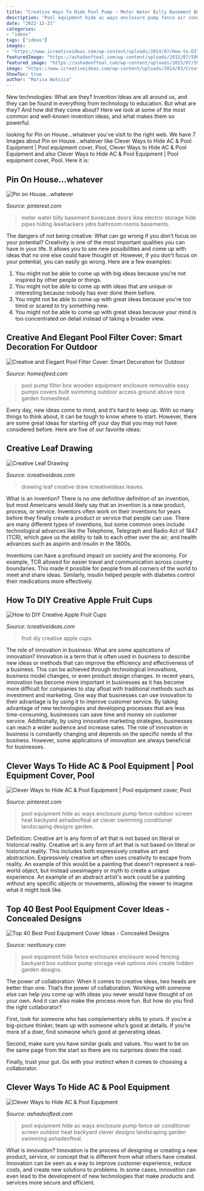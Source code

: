 ```yaml
---
title: "Creative Ways To Hide Pool Pump ~ Meter Water Billy Basement Bookcase Doors Ikea Electric Storage Hide Pipes Hiding Ikeahackers Ydre Bathroom Rooms Basements"
description: "Pool equipment hide ac ways enclosure pump fence air conditioner screen outdoor heat backyard clever designs landscaping garden swimming ashadeofteal"
date: "2022-12-21"
categories:
- "ideas"
tags: ["ideas"]
images:
- "https://www.icreativeideas.com/wp-content/uploads/2014/07/How-to-DIY-Creative-Apple-Fruit-Cups-thumb.jpg"
featuredImage: "https://ashadeofteal.com/wp-content/uploads/2015/07/590e8ca5d73ff1734cb94645e45353951.jpg"
featured_image: "https://ashadeofteal.com/wp-content/uploads/2015/07/590e8ca5d73ff1734cb94645e45353951.jpg"
image: "https://www.icreativeideas.com/wp-content/uploads/2014/03/Creative-Leaf-Drawing-1.jpg"
ShowToc: true
author: "Marisa Watsica"
---
```



New technologies: What are they?
Invention Ideas are all around us, and they can be found in everything from technology to education. But what are they? And how did they come about? Here we look at some of the most common and well-known invention ideas, and what makes them so powerful.

	

		
looking for Pin on House...whatever you've visit to the right web. We have 7 Images about Pin on House...whatever like Clever Ways to Hide AC &amp; Pool Equipment | Pool equipment cover, Pool, Clever Ways to Hide AC &amp; Pool Equipment and also Clever Ways to Hide AC &amp; Pool Equipment | Pool equipment cover, Pool. Here it is:
		
    
## Pin On House...whatever

<img loading=lazy src="https://i.pinimg.com/originals/c6/1f/c9/c61fc9a4d8a5fff652927d28147a8743.jpg" onerror="this.onerror=null;this.src='https://tse1.mm.bing.net/th?id=OIP.Lk4eEXxTD1OfysrbcXcQLgAAAA&amp;pid=15.1';" alt="Pin on House...whatever">

_Source: pinterest.com_

>meter water billy basement bookcase doors ikea electric storage hide pipes hiding ikeahackers ydre bathroom rooms basements. 

	

The dangers of not being creative: What can go wrong if you don't focus on your potential?
Creativity is one of the most important qualities you can have in your life. It allows you to see new possibilities and come up with ideas that no one else could have thought of. However, if you don't focus on your potential, you can easily go wrong. Here are a few examples: 
1) You might not be able to come up with big ideas because you're not inspired by other people or things. 
2) You might not be able to come up with ideas that are unique or interesting because nobody has ever done them before. 
3) You might not be able to come up with great ideas because you're too timid or scared to try something new. 
4) You might not be able to come up with great ideas because your mind is too concentrated on detail instead of taking a broader view.

    
## Creative And Elegant Pool Filter Cover: Smart Decoration For Outdoor

<img loading=lazy src="https://homesfeed.com/wp-content/uploads/2015/08/natural-wooden-pool-filter-cover-design-with-wooden-trim-application-upon-pebble-land-with-grass-and-concrete-patio-with-wooden-pole.jpg" onerror="this.onerror=null;this.src='https://tse3.mm.bing.net/th?id=OIP.QrMRBwXnf-Jsb6U7cLyB7AHaHQ&amp;pid=15.1';" alt="Creative and Elegant Pool Filter Cover: Smart Decoration for Outdoor">

_Source: homesfeed.com_

>pool pump filter box wooden equipment enclosure removable easy pumps covers built swimming outdoor access ground above nice garden homesfeed. 

	

Every day, new ideas come to mind, and it’s hard to keep up. With so many things to think about, it can be tough to know where to start. However, there are some great ideas for starting off your day that you may not have considered before. Here are five of our favorite ideas: 

    
## Creative Leaf Drawing

<img loading=lazy src="https://www.icreativeideas.com/wp-content/uploads/2014/03/Creative-Leaf-Drawing-1.jpg" onerror="this.onerror=null;this.src='https://tse2.mm.bing.net/th?id=OIP.dPPn3Xa08MXvJNqBfSxnWgHaHa&amp;pid=15.1';" alt="Creative Leaf Drawing">

_Source: icreativeideas.com_

>drawing leaf creative draw icreativeideas leaves. 

	

What is an invention?
There is no one definitive definition of an invention, but most Americans would likely say that an invention is a new product, process, or service.  Inventors often work on their inventions for years before they finally create a product or service that people can use. 
There are many different types of inventions, but some common ones include technological advances like the Telephone, Telegraph and Radio Act of 1847 (TCR), which gave us the ability to talk to each other over the air; and health advances such as aspirin and insulin in the 1800s. 

Inventions can have a profound impact on society and the economy. For example, TCR allowed for easier travel and communication across country boundaries. This made it possible for people from all corners of the world to meet and share ideas. Similarly, insulin helped people with diabetes control their medications more effectively.

    
## How To DIY Creative Apple Fruit Cups

<img loading=lazy src="https://www.icreativeideas.com/wp-content/uploads/2014/07/How-to-DIY-Creative-Apple-Fruit-Cups-thumb.jpg" onerror="this.onerror=null;this.src='https://tse2.mm.bing.net/th?id=OIP.-xKWH1XRw5GycVsCyB7yxQHaHV&amp;pid=15.1';" alt="How to DIY Creative Apple Fruit Cups">

_Source: icreativeideas.com_

>fruit diy creative apple cups. 

	

The role of innovation in business: What are some applications of innovation?
Innovation is a term that is often used in business to describe new ideas or methods that can improve the efficiency and effectiveness of a business. This can be achieved through technological innovations, business model changes, or even product design changes. In recent years, innovation has become more important in businesses as it has become more difficult for companies to stay afloat with traditional methods such as investment and marketing. One way that businesses can use innovation to their advantage is by using it to improve customer service. By taking advantage of new technologies and developing processes that are less time-consuming, businesses can save time and money on customer service. Additionally, by using innovative marketing strategies, businesses can reach a wider audience and increase sales. The role of innovation in business is constantly changing and depends on the specific needs of the business. However, some applications of innovation are always beneficial for businesses.

    
## Clever Ways To Hide AC &amp; Pool Equipment | Pool Equipment Cover, Pool

<img loading=lazy src="https://i.pinimg.com/originals/e5/f4/c5/e5f4c52edfb0802139b6bf9760e1b4bd.jpg" onerror="this.onerror=null;this.src='https://tse1.mm.bing.net/th?id=OIP.guuUvMhyKqxgERxfqat1_QHaF4&amp;pid=15.1';" alt="Clever Ways to Hide AC &amp; Pool Equipment | Pool equipment cover, Pool">

_Source: pinterest.com_

>pool equipment hide ac ways enclosure pump fence outdoor screen heat backyard ashadeofteal air clever swimming conditioner landscaping designs garden. 

	

Definition: Creative art is any form of art that is not based on literal or historical reality.
Creative art is any form of art that is not based on literal or historical reality. This includes both expressively creative art and abstraction. Expressively creative art often uses creativity to escape from reality. An example of this would be a painting that doesn't represent a real-world object, but instead usesimagery or myth to create a unique experience. An example of an abstract artist's work could be a painting without any specific objects or movements, allowing the viewer to imagine what it might look like.

    
## Top 40 Best Pool Equipment Cover Ideas - Concealed Designs

<img loading=lazy src="http://nextluxury.com/wp-content/uploads/wood-fence-pool-equipment-enclosure-ideas.jpg" onerror="this.onerror=null;this.src='https://tse1.mm.bing.net/th?id=OIP.GDDlQGTTk9KxfkLCUc8ehAHaES&amp;pid=15.1';" alt="Top 40 Best Pool Equipment Cover Ideas - Concealed Designs">

_Source: nextluxury.com_

>pool equipment hide fence enclosures enclosure wood fencing backyard box outdoor pump storage neat options mini create hidden garden designs. 

	

The power of collaboration:
When it comes to creative ideas, two heads are better than one. That’s the power of collaboration.
Working with someone else can help you come up with ideas you never would have thought of on your own. And it can also make the process more fun. But how do you find the right collaborator?

First, look for someone who has complementary skills to yours. If you’re a big-picture thinker, team up with someone who’s good at details. If you’re more of a doer, find someone who’s good at generating ideas.

Second, make sure you have similar goals and values. You want to be on the same page from the start so there are no surprises down the road.

Finally, trust your gut. Go with your instinct when it comes to choosing a collaborator.

    
## Clever Ways To Hide AC &amp; Pool Equipment

<img loading=lazy src="https://ashadeofteal.com/wp-content/uploads/2015/07/590e8ca5d73ff1734cb94645e45353951.jpg" onerror="this.onerror=null;this.src='https://tse3.mm.bing.net/th?id=OIP.5fTFLt-wgCE5tr-XYOG0vQHaF4&amp;pid=15.1';" alt="Clever Ways to Hide AC &amp; Pool Equipment">

_Source: ashadeofteal.com_

>pool equipment hide ac ways enclosure pump fence air conditioner screen outdoor heat backyard clever designs landscaping garden swimming ashadeofteal. 

	

What is innovation?
Innovation is the process of designing or creating a new product, service, or concept that is different from what others have created. Innovation can be seen as a way to improve customer experience, reduce costs, and create new solutions to problems. In some cases, innovation can even lead to the development of new technologies that make products and services more secure and efficient.

